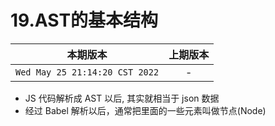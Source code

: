 # 19.AST的基本结构

|本期版本|上期版本
|:---:|:---:
`Wed May 25 21:14:20 CST 2022` | -


* JS 代码解析成 AST 以后, 其实就相当于 json 数据 
* 经过 Babel 解析以后，通常把里面的一些元素叫做节点(Node)
